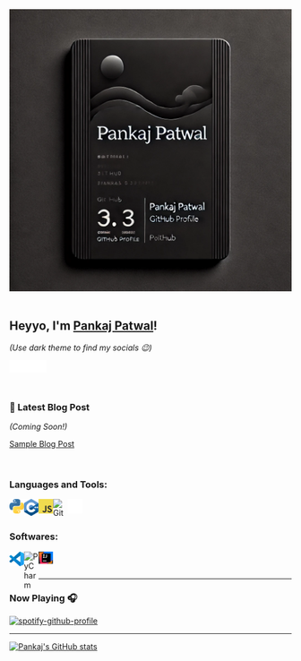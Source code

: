 <img src="https://github.com/Chiefpatwal/Chiefpatwal/blob/main/dark2.png">
<br/>
<br/>

## Heyyo, I'm <a href="" target="_blank">Pankaj Patwal</a>!
*(Use dark theme to find my socials 😉)*

<a href="https://www.linkedin.com/in/pankaj-patwal-b2912425b/" target="_blank"><img align="left" alt="Pankaj Patwal | LinkedIn" width="22px" src="https://github.com/Aakarsh-B/trying-repos/blob/master/linkedin.svg" /></a>
<a href="https://leetcode.com/u/pankajpatwal1224/" target="_blank"><img align="left" alt="Pankaj Patwal | LeetCode" width="22px" src="https://github.com/Aakarsh-B/trying-repos/blob/master/dev-badge.svg" /></a>
<a href="https://medium.com/@pankaj" target="_blank"><img align="left" alt="Pankaj Patwal | Medium" width="22px" src="https://github.com/Aakarsh-B/trying-repos/blob/master/medium.svg" /></a>

<br />
<br />
<br />

### 📕 Latest Blog Post
*(Coming Soon!)*  
<!-- BLOG-POST-LIST:START -->
<!-- Placeholder link for future blog integration -->
[Sample Blog Post](https://example.com)
<!-- BLOG-POST-LIST:END -->

<br />

### Languages and Tools:
<a href="https://github.com/Chiefpatwal/Chiefpatwal/blob/main/dark2.png" /></a>
<a href="https://www.python.org" target="_blank"> <img align="left" alt="Python" width="26px" src="https://github.com/Aakarsh-B/trying-repos/blob/master/python-5.svg?raw=true"/> </a>
<a href="https://www.w3schools.com/cpp/" target="_blank"> <img align="left" alt="C++" width="26px" src="https://github.com/Aakarsh-B/trying-repos/blob/master/c++.png"/> </a>
<a href="https://www.javascript.com/" target="_blank"><img align="left" alt="JavaScript" width="26px" src="https://raw.githubusercontent.com/github/explore/master/topics/javascript/javascript.png" /></a>
<a href="https://git-scm.com/" target="_blank"> <img align="left" alt="Git" width="26px" src="https://www.vectorlogo.zone/logos/git-scm/git-scm-icon.svg"/> </a>
<img align="left" alt="GitHub" width="26px" src="https://github.com/Aakarsh-B/trying-repos/blob/master/github.svg" />

<br />
<br />

### Softwares:
<img align="left" alt="Visual Studio Code" width="26px" src="https://raw.githubusercontent.com/github/explore/80688e429a7d4ef2fca1e82350fe8e3517d3494d/topics/visual-studio-code/visual-studio-code.png" />
<img align="left" alt="PyCharm" width="26px" src="https://upload.wikimedia.org/wikipedia/commons/1/1d/PyCharm_Icon.svg" />
<img align="left" alt="IntelliJ" width="26px" src="https://github.com/Chiefpatwal/Chiefpatwal/blob/main/Untitled%20design(1).png" />

<br />
<br />

---

### Now Playing 🎧

[![spotify-github-profile](https://spotify-github-profile.kittinanx.com/api/view?uid=31r6ngyetwmghhh7tyymx2ld7hvq&cover_image=true&theme=natemoo-re&show_offline=false&background_color=121212&interchange=true&bar_color=10550b&bar_color_cover=false)](https://github.com/kittinan/spotify-github-profile)


---

[![Pankaj's GitHub stats](https://github-readme-stats.vercel.app/api?username=Chiefpatwal&include_all_commits=true&count_private=true&show_icons=true&line_height=20&title_color=FFFFFF&icon_color=FFFFFF&text_color=FFFFFF&bg_color=0D1117)](https://github.com/anuraghazra/github-readme-stats)
